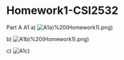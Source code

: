 # Homework1-CSI2532
Part A
A1
a)
![A1a)](https://github.com/ddesl069/Homework1-CSI2532/blob/main/part1(ER)/E-R%20A1a)%20(Homework1).png)

b)
![A1b)](https://github.com/ddesl069/Homework1-CSI2532/blob/main/part1(ER)/E-R%20A1b)%20(Homework1).png)

c)
![A1c)]()
